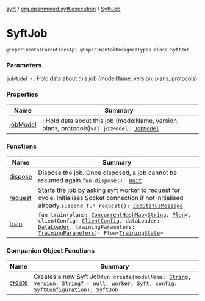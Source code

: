 [syft](../../index.md) / [org.openmined.syft.execution](../index.md) / [SyftJob](./index.md)

# SyftJob

`@ExperimentalCoroutinesApi @ExperimentalUnsignedTypes class SyftJob`

### Parameters

`jobModel` - : Hold data about this job (modelName, version, plans, protocols)

### Properties

| Name | Summary |
|---|---|
| [jobModel](job-model.md) | : Hold data about this job (modelName, version, plans, protocols)`val jobModel: `[`JobModel`](../-job-model/index.md) |

### Functions

| Name | Summary |
|---|---|
| [dispose](dispose.md) | Dispose the job. Once disposed, a job cannot be resumed again.`fun dispose(): `[`Unit`](https://kotlinlang.org/api/latest/jvm/stdlib/kotlin/-unit/index.html) |
| [request](request.md) | Starts the job by asking syft worker to request for cycle. Initialises Socket connection if not initialised already.`suspend fun request(): `[`JobStatusMessage`](../-job-status-message/index.md) |
| [train](train.md) | `fun train(plans: `[`ConcurrentHashMap`](https://docs.oracle.com/javase/6/docs/api/java/util/concurrent/ConcurrentHashMap.html)`<`[`String`](https://kotlinlang.org/api/latest/jvm/stdlib/kotlin/-string/index.html)`, `[`Plan`](../-plan/index.md)`>, clientConfig: `[`ClientConfig`](../../org.openmined.syft.networking.datamodels/-client-config/index.md)`, dataLoader: `[`DataLoader`](../../org.openmined.syft.data.loader/-data-loader/index.md)`, trainingParameters: `[`TrainingParameters`](../../org.openmined.syft.domain/-training-parameters/index.md)`): Flow<`[`TrainingState`](../-training-state/index.md)`>` |

### Companion Object Functions

| Name | Summary |
|---|---|
| [create](create.md) | Creates a new Syft Job`fun create(modelName: `[`String`](https://kotlinlang.org/api/latest/jvm/stdlib/kotlin/-string/index.html)`, version: `[`String`](https://kotlinlang.org/api/latest/jvm/stdlib/kotlin/-string/index.html)`? = null, worker: `[`Syft`](../../org.openmined.syft/-syft/index.md)`, config: `[`SyftConfiguration`](../../org.openmined.syft.domain/-syft-configuration/index.md)`): `[`SyftJob`](./index.md) |
